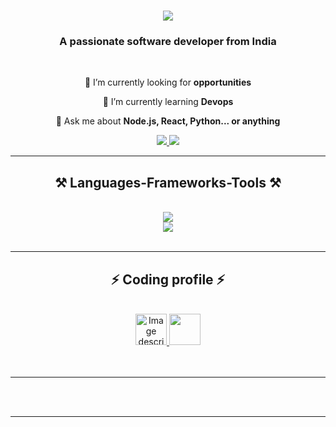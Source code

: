 <!--<img align="right" src="https://visitor-badge.laobi.icu/badge?page_id=ReddyJcr.ReddyJcr" /> -->

<h1 align="center">
        <img src="https://readme-typing-svg.herokuapp.com/?font=Righteous&size=35&center=true&vCenter=true&width=500&height=70&duration=4000&lines=Hi+There!+👋;+I'm+Jaya+Chandra+Reddy!;"/>

</h1>

<h3 align="center">A passionate software developer from India</h3>

<br/>

<div align="center">
 
 🔭 I’m currently looking for **opportunities**
 
 🌱 I’m currently learning **Devops**

💬 Ask me about **Node.js, React, Python... or anything**

<!--⚡ Fun fact **Game of Thrones Night's Watch cloaks are made from Ikea rugs** -->

 </div>
 
<div align="center"> 
  <a href="mailto:chandureddy4645@gmail.com">
    <img src="https://img.shields.io/badge/Gmail-333333?style=for-the-badge&logo=gmail&logoColor=red" />
  </a>
  <a href="https://www.linkedin.com/in/g-jaya-chandra-reddy-63230022a?utm_source=share&utm_campaign=share_via&utm_content=profile&utm_medium=android_app
" target="_blank">
    <img src="https://img.shields.io/badge/LinkedIn-0077B5?style=for-the-badge&logo=linkedin&logoColor=white" target="_blank" />
  </a>
  
</div>

 <hr/>
 
<h2 align="center">⚒️ Languages-Frameworks-Tools ⚒️</h2>
<br/>
<div align="center">
    <img src="https://skillicons.dev/icons?i=react,bootstrap,html,css,vscode,github,tailwind,git,vscode" /><br>
    <img src="https://skillicons.dev/icons?i=nodejs,python,javascript,typescript,express,mongodb,java,mysql,django "/><br>
</div>

<br/>
<hr/>



<h2 align="center">⚡ Coding profile ⚡</h2>

  <br>
<div align = center>
<a href="https://leetcode.com/MrGod4/">
  <img src="https://tse2.mm.bing.net/th?id=OIP.-iI3efXyfKiTWuuYKDJzyAHaHa&pid=Api&P=0&h=220" alt="Image description" width="50" height="50">
</a>
  <a href="https://auth.geeksforgeeks.org/user/jayachandra04">
  <img src="https://tse3.mm.bing.net/th?id=OIP.kWTQ-iUYg_yza-dWP3tsRQHaHa&pid=Api&P=0&h=220" width="50" height="50">
</a>
  <br/><br/><br/>
</div>

<hr/>


<br/><br/>

<hr/>

<br/>



<br/>
